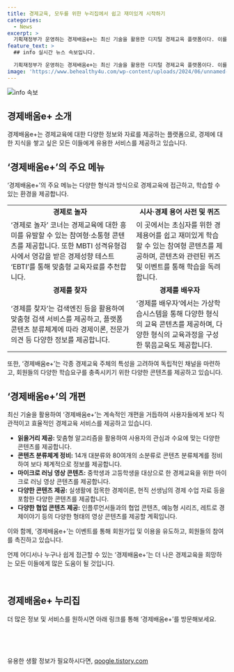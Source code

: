 ```yaml
---
title: 경제교육, 모두를 위한 누리집에서 쉽고 재미있게 시작하기
categories:
  - News
excerpt: >
  기획재정부가 운영하는 경제배움e+는 최신 기술을 활용한 디지털 경제교육 플랫폼이다. 이를 통해 경제에 대한 이해를 높이고, 맞춤형 교육자료를 제공한다. 회원가입 시 관심 분야를 선택하면 인공지능 기술이 맞춤형 자료를 제공하고, 경제성향 테스트와 함께 다양한 콘텐츠를 제공한다. 경제로 놀자, 경제를 찾자, 경제를 배우자 등 다양한 메뉴와 신규 서비스를 통해 효과적인 경제교육을 제공하고 있다. 또한, 각기 다른 경제교육 주체를 위한 독립된 채널을 설정함으로써 다양성과 상호간의 소통을 지원한다. 이를 통해 사람들은 실생활과 연관된 경제이론을 쉽게 학습할 수 있으며, 활용도 높은 경제교육을 경험할 수 있다.
feature_text: >
  ## info 실시간 뉴스 속보입니다.

  기획재정부가 운영하는 경제배움e+는 최신 기술을 활용한 디지털 경제교육 플랫폼이다. 이를 통해 경제에 대한 이해를 높이고, 맞춤형 교육자료를 제공한다. 회원가입 시 관심 분야를 선택하면 인공지능 기술이 맞춤형 자료를 제공하고, 경제성향 테스트와 함께 다양한 콘텐츠를 제공한다. 경제로 놀자, 경제를 찾자, 경제를 배우자 등 다양한 메뉴와 신규 서비스를 통해 효과적인 경제교육을 제공하고 있다. 또한, 각기 다른 경제교육 주체를 위한 독립된 채널을 설정함으로써 다양성과 상호간의 소통을 지원한다. 이를 통해 사람들은 실생활과 연관된 경제이론을 쉽게 학습할 수 있으며, 활용도 높은 경제교육을 경험할 수 있다.
image: 'https://www.behealthy4u.com/wp-content/uploads/2024/06/unnamed-file.png'
---
```


<p><img src="https://www.behealthy4u.com/wp-content/uploads/2024/06/unnamed-file.png" alt="info 속보" /></p>

<h2 data-ke-size="size26">경제배움e+ 소개</h2>

<p data-ke-size="size16">경제배움e+는 경제교육에 대한 다양한 정보와 자료를 제공하는 플랫폼으로, 경제에 대한 지식을 쌓고 싶은 모든 이들에게 유용한 서비스를 제공하고 있습니다.</p>

<h2 data-ke-size="size26">‘경제배움e+’의 주요 메뉴</h2>

<p data-ke-size="size16">‘경제배움e+’의 주요 메뉴는 다양한 형식과 방식으로 경제교육에 접근하고, 학습할 수 있는 환경을 제공합니다.</p>

<table>
  <tr>
    <td style="text-align: center; height: 17px;"><b>경제로 놀자</b></td>
    <td style="text-align: center; height: 17px;"><b>시사·경제 용어 사전 및 퀴즈</b></td>
  </tr>
  <tr>
    <td>‘경제로 놀자’ 코너는 경제교육에 대한 흥미를 유발할 수 있는 참여형·소통형 콘텐츠를 제공합니다. 또한 MBTI 성격유형검사에서 영감을 받은 경제성향 테스트 ‘EBTI’를 통해 맞춤형 교육자료를 추천합니다.</td>
    <td>이 곳에서는 초심자를 위한 경제용어를 쉽고 재미있게 학습할 수 있는 참여형 콘텐츠를 제공하며, 콘텐츠와 관련된 퀴즈 및 이벤트를 통해 학습을 독려합니다.</td>
  </tr>
  <tr>
    <td style="text-align: center; height: 17px;"><b>경제를 찾자</b></td>
    <td style="text-align: center; height: 17px;"><b>경제를 배우자</b></td>
  </tr>
  <tr>
    <td>‘경제를 찾자’는 검색엔진 등을 활용하여 맞춤형 검색 서비스를 제공하고, 플랫폼 콘텐츠 분류체계에 따라 경제이론, 전문가 의견 등 다양한 정보를 제공합니다.</td>
    <td>‘경제를 배우자’에서는 가상학습시스템을 통해 다양한 형식의 교육 콘텐츠를 제공하며, 다양한 형식의 교육과정을 구성한 묶음교육도 제공합니다.</td>
  </tr>
</table>

<p data-ke-size="size16">또한, ‘경제배움e+’는 각종 경제교육 주체의 특성을 고려하여 독립적인 채널을 마련하고, 회원들의 다양한 학습요구를 충족시키기 위한 다양한 콘텐츠를 제공하고 있습니다.</p>

<h2 data-ke-size="size26">‘경제배움e+’의 개편</h2>

<p data-ke-size="size16">최신 기술을 활용하여 ‘경제배움e+’는 계속적인 개편을 거듭하여 사용자들에게 보다 직관적이고 효율적인 경제교육 서비스를 제공하고 있습니다.</p>

<ul>
  <li><b>읽을거리 제공:</b> 맞춤형 알고리즘을 활용하여 사용자의 관심과 수요에 맞는 다양한 콘텐츠를 제공합니다.</li>
  <li><b>콘텐츠 분류체계 정비:</b> 14개 대분류와 80여개의 소분류로 콘텐츠 분류체계를 정비하여 보다 체계적으로 정보를 제공합니다.</li>
  <li><b>마이크로 러닝 영상 콘텐츠:</b> 중학생과 고등학생을 대상으로 한 경제교육을 위한 마이크로 러닝 영상 콘텐츠를 제공합니다.</li>
  <li><b>다양한 콘텐츠 제공:</b> 실생활에 접목한 경제이론, 현직 선생님의 경제 수업 자료 등을 포함한 다양한 콘텐츠를 제공합니다.</li>
  <li><b>다양한 협업 콘텐츠 제공:</b> 인플루언서들과의 협업 콘텐츠, 예능형 시리즈, 레트로 경제이야기 등의 다양한 형태의 영상 콘텐츠를 제공할 계획입니다.</li>
</ul>

<p data-ke-size="size16">이와 함께, ‘경제배움e+’는 이벤트를 통해 회원가입 및 이용을 유도하고, 회원들의 참여를 촉진하고 있습니다.</p>

<p data-ke-size="size16">언제 어디서나 누구나 쉽게 접근할 수 있는 ‘경제배움e+’는 더 나은 경제교육을 희망하는 모든 이들에게 많은 도움이 될 것입니다.</p>

<p data-ke-size="size16">&nbsp;</p>

<h2 data-ke-size="size26">경제배움e+ 누리집</h2>

<p data-ke-size="size16">더 많은 정보 및 서비스를 원하시면 아래 링크를 통해 ‘경제배움e+’를 방문해보세요.</p>

<p data-ke-size="size16">&nbsp;</p>

<p data-ke-size="size16">&nbsp;</p>
유용한 생활 정보가 필요하시다면, <a href="https://qoogle.tistory.com" rel="dofollow">qoogle.tistory.com</a>



